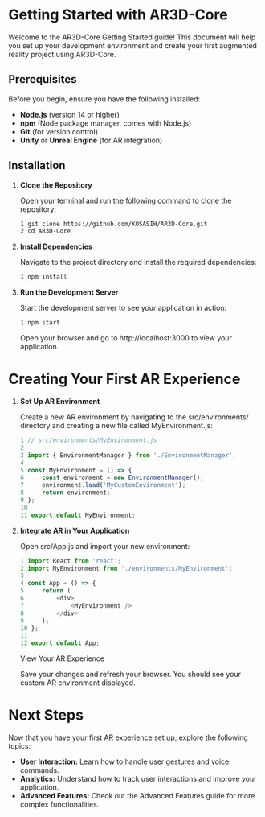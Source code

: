 # Getting Started with AR3D-Core

Welcome to the AR3D-Core Getting Started guide! This document will help you set up your development environment and create your first augmented reality project using AR3D-Core.

## Prerequisites

Before you begin, ensure you have the following installed:

- **Node.js** (version 14 or higher)
- **npm** (Node package manager, comes with Node.js)
- **Git** (for version control)
- **Unity** or **Unreal Engine** (for AR integration)

## Installation

1. **Clone the Repository**

   Open your terminal and run the following command to clone the repository:

   ```bash
   1 git clone https://github.com/KOSASIH/AR3D-Core.git
   2 cd AR3D-Core
   ```

2. **Install Dependencies**

   Navigate to the project directory and install the required dependencies:

   ```bash
   1 npm install
   ```

3. **Run the Development Server**

   Start the development server to see your application in action:

   ```bash
   1 npm start
   ```

   Open your browser and go to http://localhost:3000 to view your application.

# Creating Your First AR Experience

1. **Set Up AR Environment**

   Create a new AR environment by navigating to the src/environments/ directory and creating a new file called MyEnvironment.js:

   ```javascript
   1 // src/environments/MyEnvironment.js
   2 
   3 import { EnvironmentManager } from './EnvironmentManager';
   4 
   5 const MyEnvironment = () => {
   6     const environment = new EnvironmentManager();
   7     environment.load('MyCustomEnvironment');
   8     return environment;
   9 };   
   10 
   11 export default MyEnvironment;
   ```

2. **Integrate AR in Your Application**

   Open src/App.js and import your new environment:

   ```javascript
   1 import React from 'react';
   2 import MyEnvironment from './environments/MyEnvironment';
   3 
   4 const App = () => {
   5     return (
   6         <div>
   7             <MyEnvironment />
   8         </div>
   9     );
   10 };
   11 
   12 export default App;
   ```

   View Your AR Experience

   Save your changes and refresh your browser. You should see your custom AR environment displayed.

# Next Steps
Now that you have your first AR experience set up, explore the following topics:

- **User Interaction:** Learn how to handle user gestures and voice commands.
- **Analytics:** Understand how to track user interactions and improve your application.
- **Advanced Features:** Check out the Advanced Features guide for more complex functionalities.

